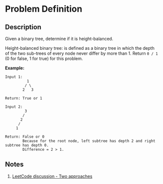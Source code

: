 # Problem Definition

## Description

Given a binary tree, determine if it is height-balanced.

Height-balanced binary tree: is defined as a binary tree in which the depth of the two sub-trees of every node never differ by more than 1.
Return `0 / 1` (0 for false, 1 for true) for this problem.

**Example:**

```plaintext
Input 1:
          1
         / \
        2   3

Return: True or 1

Input 2:
         3
        /
       2
      /
     1

Return: False or 0
        Because for the root node, left subtree has depth 2 and right subtree has depth 0.
        Difference = 2 > 1.
```

## Notes

1. [LeetCode discussion - Two approaches](https://leetcode.com/problems/balanced-binary-tree/discuss/35691/The-bottom-up-O(N)-solution-would-be-better)